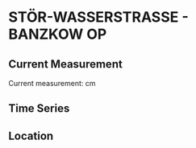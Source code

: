 # STÖR-WASSERSTRASSE - BANZKOW OP

## Current Measurement

Current measurement: <Value topic="rivers/pegel-online/STW/BANZKOW_OP/measurementValue"/> cm

## Time Series

<TimeSeries topic="rivers/pegel-online/STW/BANZKOW_OP/measurementValue" period="week" />

## Location

<WorldMap>
  <Marker lat="53.523758079431246" lon="11.520192582755588" labelTopic="rivers/pegel-online/STW/BANZKOW_OP" />
</WorldMap>
